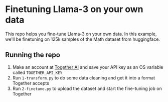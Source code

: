# Finetuning Llama-3 on your own data

This repo helps you fine-tune Llama-3 on your own data. In this example, we'll be finetuning on 125k samples of the Math dataset from huggingface.

## Running the repo

1. Make an account at [Together AI](https://www.together.ai/) and save your API key as an OS variable called `TOGETHER_API_KEY`
2. Run `1-transform.py` to do some data cleaning and get it into a format Together accepts
3. Run `2-finetune.py` to upload the dataset and start the fine-tuning job on Together
